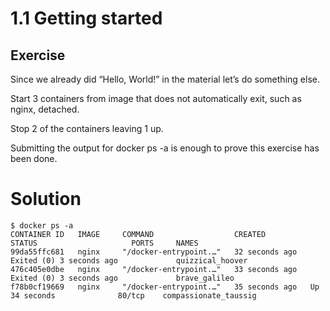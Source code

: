 # 1.1 Getting started

## Exercise

Since we already did “Hello, World!” in the material let’s do something else.

Start 3 containers from image that does not automatically exit, such as nginx, detached.

Stop 2 of the containers leaving 1 up.

Submitting the output for docker ps -a is enough to prove this exercise has been done.

# Solution 

    $ docker ps -a
    CONTAINER ID   IMAGE     COMMAND                  CREATED          STATUS                     PORTS     NAMES
    99da55ffc681   nginx     "/docker-entrypoint.…"   32 seconds ago   Exited (0) 3 seconds ago             quizzical_hoover
    476c405e0dbe   nginx     "/docker-entrypoint.…"   33 seconds ago   Exited (0) 3 seconds ago             brave_galileo
    f78b0cf19669   nginx     "/docker-entrypoint.…"   35 seconds ago   Up 34 seconds              80/tcp    compassionate_taussig
